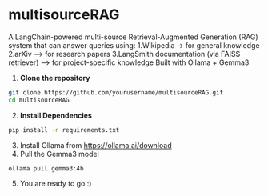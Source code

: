 # multisourceRAG
A LangChain-powered multi-source Retrieval-Augmented Generation (RAG) system that can answer queries using:
1.Wikipedia -> for general knowledge
2.arXiv –> for research papers
3.LangSmith documentation (via FAISS retriever) –> for project-specific knowledge
Built with Ollama + Gemma3

1. **Clone the repository**
```bash
git clone https://github.com/yourusername/multisourceRAG.git
cd multisourceRAG
```
2. **Install Dependencies**
```bash
pip install -r requirements.txt
```
3. Install Ollama from https://ollama.ai/download
4. Pull the Gemma3 model
```bash
ollama pull gemma3:4b
```
5. You are ready to go :)
